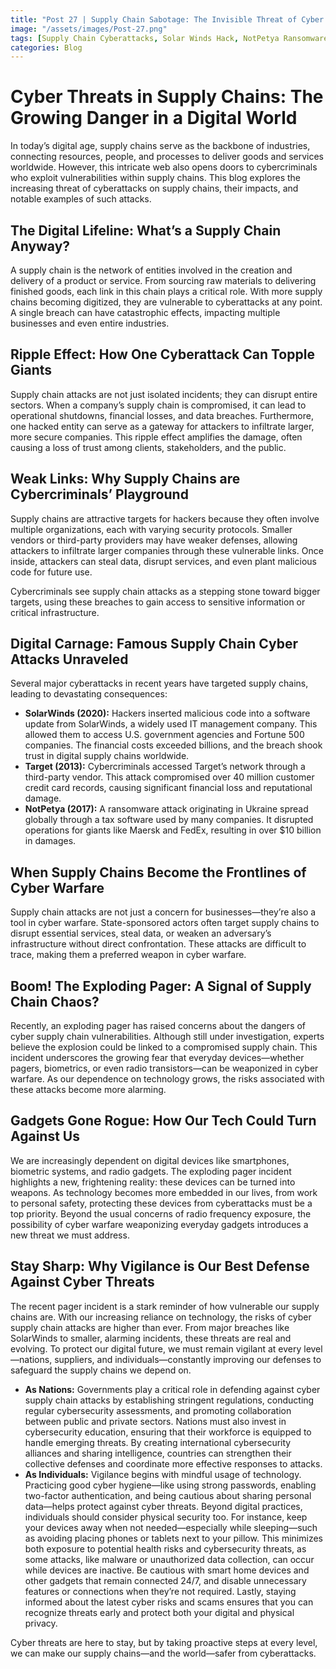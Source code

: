 ```yaml
---
title: "Post 27 | Supply Chain Sabotage: The Invisible Threat of Cyber Attacks"
image: "/assets/images/Post-27.png"
tags: [Supply Chain Cyberattacks, Solar Winds Hack, NotPetya Ransomware, Cyber Warfare, Supply Chain Security, Target Data Breach, Pager Cyberattack, Cyber Warfare]
categories: Blog
---
```

# Cyber Threats in Supply Chains: The Growing Danger in a Digital World

In today’s digital age, supply chains serve as the backbone of industries, connecting resources, people, and processes to deliver goods and services worldwide. However, this intricate web also opens doors to cybercriminals who exploit vulnerabilities within supply chains. This blog explores the increasing threat of cyberattacks on supply chains, their impacts, and notable examples of such attacks.

## The Digital Lifeline: What’s a Supply Chain Anyway?

A supply chain is the network of entities involved in the creation and delivery of a product or service. From sourcing raw materials to delivering finished goods, each link in this chain plays a critical role. With more supply chains becoming digitized, they are vulnerable to cyberattacks at any point. A single breach can have catastrophic effects, impacting multiple businesses and even entire industries.

## Ripple Effect: How One Cyberattack Can Topple Giants

Supply chain attacks are not just isolated incidents; they can disrupt entire sectors. When a company’s supply chain is compromised, it can lead to operational shutdowns, financial losses, and data breaches. Furthermore, one hacked entity can serve as a gateway for attackers to infiltrate larger, more secure companies. This ripple effect amplifies the damage, often causing a loss of trust among clients, stakeholders, and the public.

## Weak Links: Why Supply Chains are Cybercriminals’ Playground

Supply chains are attractive targets for hackers because they often involve multiple organizations, each with varying security protocols. Smaller vendors or third-party providers may have weaker defenses, allowing attackers to infiltrate larger companies through these vulnerable links. Once inside, attackers can steal data, disrupt services, and even plant malicious code for future use.

Cybercriminals see supply chain attacks as a stepping stone toward bigger targets, using these breaches to gain access to sensitive information or critical infrastructure.

## Digital Carnage: Famous Supply Chain Cyber Attacks Unraveled

Several major cyberattacks in recent years have targeted supply chains, leading to devastating consequences:

- **SolarWinds (2020):** Hackers inserted malicious code into a software update from SolarWinds, a widely used IT management company. This allowed them to access U.S. government agencies and Fortune 500 companies. The financial costs exceeded billions, and the breach shook trust in digital supply chains worldwide.
- **Target (2013):** Cybercriminals accessed Target’s network through a third-party vendor. This attack compromised over 40 million customer credit card records, causing significant financial loss and reputational damage.
- **NotPetya (2017):** A ransomware attack originating in Ukraine spread globally through a tax software used by many companies. It disrupted operations for giants like Maersk and FedEx, resulting in over $10 billion in damages.

## When Supply Chains Become the Frontlines of Cyber Warfare

Supply chain attacks are not just a concern for businesses—they’re also a tool in cyber warfare. State-sponsored actors often target supply chains to disrupt essential services, steal data, or weaken an adversary’s infrastructure without direct confrontation. These attacks are difficult to trace, making them a preferred weapon in cyber warfare.

## Boom! The Exploding Pager: A Signal of Supply Chain Chaos?

Recently, an exploding pager has raised concerns about the dangers of cyber supply chain vulnerabilities. Although still under investigation, experts believe the explosion could be linked to a compromised supply chain. This incident underscores the growing fear that everyday devices—whether pagers, biometrics, or even radio transistors—can be weaponized in cyber warfare. As our dependence on technology grows, the risks associated with these attacks become more alarming.

## Gadgets Gone Rogue: How Our Tech Could Turn Against Us

We are increasingly dependent on digital devices like smartphones, biometric systems, and radio gadgets. The exploding pager incident highlights a new, frightening reality: these devices can be turned into weapons. As technology becomes more embedded in our lives, from work to personal safety, protecting these devices from cyberattacks must be a top priority. Beyond the usual concerns of radio frequency exposure, the possibility of cyber warfare weaponizing everyday gadgets introduces a new threat we must address.

## Stay Sharp: Why Vigilance is Our Best Defense Against Cyber Threats

The recent pager incident is a stark reminder of how vulnerable our supply chains are. With our increasing reliance on technology, the risks of cyber supply chain attacks are higher than ever. From major breaches like SolarWinds to smaller, alarming incidents, these threats are real and evolving. To protect our digital future, we must remain vigilant at every level—nations, suppliers, and individuals—constantly improving our defenses to safeguard the supply chains we depend on.

- **As Nations:** Governments play a critical role in defending against cyber supply chain attacks by establishing stringent regulations, conducting regular cybersecurity assessments, and promoting collaboration between public and private sectors. Nations must also invest in cybersecurity education, ensuring that their workforce is equipped to handle emerging threats. By creating international cybersecurity alliances and sharing intelligence, countries can strengthen their collective defenses and coordinate more effective responses to attacks.
- **As Individuals:** Vigilance begins with mindful usage of technology. Practicing good cyber hygiene—like using strong passwords, enabling two-factor authentication, and being cautious about sharing personal data—helps protect against cyber threats. Beyond digital practices, individuals should consider physical security too. For instance, keep your devices away when not needed—especially while sleeping—such as avoiding placing phones or tablets next to your pillow. This minimizes both exposure to potential health risks and cybersecurity threats, as some attacks, like malware or unauthorized data collection, can occur while devices are inactive. Be cautious with smart home devices and other gadgets that remain connected 24/7, and disable unnecessary features or connections when they’re not required. Lastly, staying informed about the latest cyber risks and scams ensures that you can recognize threats early and protect both your digital and physical privacy.

Cyber threats are here to stay, but by taking proactive steps at every level, we can make our supply chains—and the world—safer from cyberattacks.
